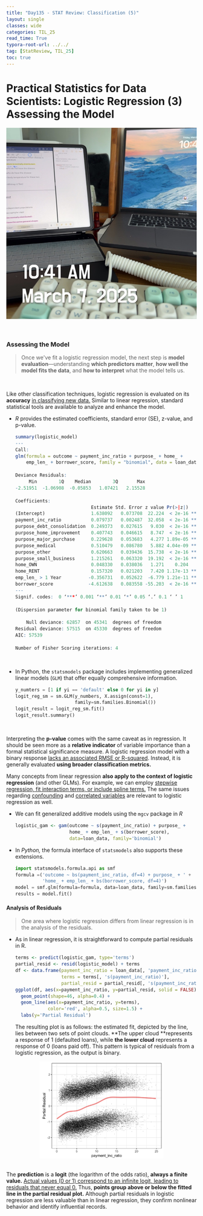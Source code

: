```yaml
---
title: "Day135 - STAT Review: Classification (5)"
layout: single
classes: wide
categories: TIL_25
read_time: True
typora-root-url: ../../
tag: [StatReview, TIL_25]
toc: true 
---
```


# Practical Statistics for Data Scientists: Logistic Regression (3) Assessing the Model

![28E04A53-D6A4-4D46-A59C-AA263434200B_1_105_c](../../images/2025-03-07-TIL25_Day135/28E04A53-D6A4-4D46-A59C-AA263434200B_1_105_c.jpeg)

<br>

### Assessing the Model

> Once we've fit a logistic regression model, the next step is **model evaluation**—understanding **which predictors matter**, **how well the model fits the data**, and **how to interpret** what the model tells us.

<br>

Like other classification techniques, logistic regression is evaluated on its **accuracy** <u>in classifying new data.</u> Similar to linear regression, standard statistical tools are available to analyze and enhance the model. 

- *R* provides the estimated coefficients, standard error (SE), z-value, and p-value. 

  ```R
  summary(logistic_model)
  ---
  Call:
  glm(formula = outcome ~ payment_inc_ratio + purpose_ + home_ +
      emp_len_ + borrower_score, family = "binomial", data = loan_data)
  
  Deviance Residuals:
       Min        1Q    Median        3Q       Max
  -2.51951  -1.06908  -0.05853   1.07421   2.15528
  
  Coefficients:
                              Estimate Std. Error z value Pr(>|z|)
  (Intercept)                 1.638092   0.073708  22.224  < 2e-16 ***
  payment_inc_ratio           0.079737   0.002487  32.058  < 2e-16 ***
  purpose_debt_consolidation  0.249373   0.027615   9.030  < 2e-16 ***
  purpose_home_improvement    0.407743   0.046615   8.747  < 2e-16 ***
  purpose_major_purchase      0.229628   0.053683   4.277 1.89e-05 ***
  purpose_medical             0.510479   0.086780   5.882 4.04e-09 ***
  purpose_other               0.620663   0.039436  15.738  < 2e-16 ***
  purpose_small_business      1.215261   0.063320  19.192  < 2e-16 ***
  home_OWN                    0.048330   0.038036   1.271    0.204
  home_RENT                   0.157320   0.021203   7.420 1.17e-13 ***
  emp_len_ > 1 Year          -0.356731   0.052622  -6.779 1.21e-11 ***
  borrower_score             -4.612638   0.083558 -55.203  < 2e-16 ***
  ---
  Signif. codes:  0 ‘***’ 0.001 ‘**’ 0.01 ‘*’ 0.05 ‘.’ 0.1 ‘ ’ 1
  
  (Dispersion parameter for binomial family taken to be 1)
  
      Null deviance: 62857  on 45341  degrees of freedom
  Residual deviance: 57515  on 45330  degrees of freedom
  AIC: 57539
  
  Number of Fisher Scoring iterations: 4
  ```

<br>

- In Python, the `statsmodels` package includes implementing generalized linear models (`GLM`) that offer equally comprehensive information.

  ```python
  y_numters = [1 if yi == 'default' else 0 for yi in y]
  logit_reg_sm = sm.GLM(y_numbers, X.assign(const=1),
                        family=sm.families.Binomial())
  logit_result = logit_reg_sm.fit()
  logit_result.summary()
  ```

<br>

Interpreting the **p-value** comes with the same caveat as in regression. It should be seen more as a **relative indicator** of variable importance than a formal statistical significance measure. A logistic regression model with a binary response <u>lacks an associated RMSE or R-squared</u>. Instead, it is generally evaluated **using broader classification metrics.** 

Many concepts from linear regression **also apply to the context of logistic regression** (and other GLMs). For example, we can employ <u>stepwise regression, fit interaction terms, or include spline terms.</u> The same issues regarding <u>confounding</u> and <u>correlated variables</u> are relevant to logistic regression as well. 

- We can fit generalized additive models using the `mgcv` package in *R*

  ```R
  logistic_gam <- gam(outcome ~ s(payment_inc_ratio) + purpose_ +
                      home_ + emp_len_ + s(borrower_score),
                      data=loan_data, family='binomial')
  ```

- In *Python,* the formula interface of `statsmodels` also supports these extensions.

  ```python
  import statsmodels.formula.api as smf
  formula =('outcome ~ bs(payment_inc_ratio, df=4) + purpose_ + ' +
            'home_ + emp_len_ + bs(borrower_score, df=4)')
  model = smf.glm(formula=formula, data=loan_data, family=sm.families.Binomial())
  results = model.fit()
  ```

  

#### Analysis of Residuals

> One area where logistic regression differs from linear regression is in the analysis of the residuals. 

- As in linear regression, it is straightforward to compute partial residuals in R.

  ```R
  terms <- predict(logistic_gam, type='terms')
  partial_resid <- resid(logistic_model) + terms
  df <- data.frame(payment_inc_ratio = loan_data[, 'payment_inc_ratio'],
                   terms = terms[, 's(payment_inc_ratio)'],
                   partial_resid = partial_resid[, 's(payment_inc_ratio)'])
  ggplot(df, aes(x=payment_inc_ratio, y=partial_resid, solid = FALSE)) +
    geom_point(shape=46, alpha=0.4) +
    geom_line(aes(x=payment_inc_ratio, y=terms),
              color='red', alpha=0.5, size=1.5) +
    labs(y='Partial Residual')
  ```

  The resulting plot is as follows: the estimated fit, depicted by the line, lies between two sets of point clouds. **The upper cloud **represents a response of 1 (defaulted loans), while **the lower cloud** represents a response of 0 (loans paid off). This pattern is typical of residuals from a logistic regression, as the output is binary. 

<center>
  <img src="../../images/2025-03-07-TIL25_Day135/image-20250323205611611.png" width="65%"><br><br>
</center>

The **prediction** is a **logit** (the logarithm of the odds ratio), **always a finite value.** <u>Actual values (0 or 1) correspond to an infinite logit, leading to residuals that never equal 0.</u> Thus, **points group above or below the fitted line in the partial residual plot.** Although partial residuals in logistic regression are less valuable than in linear regression, they confirm nonlinear behavior and identify influential records.

<br><Br>
